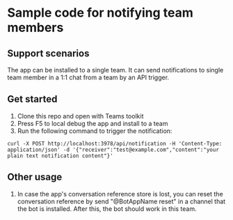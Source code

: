 # Sample code for notifying team members

## Support scenarios
The app can be installed to a single team. It can send notifications to single team member in a 1:1 chat from a team by an API trigger.

## Get started
1. Clone this repo and open with Teams toolkit
1. Press F5 to local debug the app and install to a team
1. Run the following command to trigger the notification:

```
curl -X POST http://localhost:3978/api/notification -H 'Content-Type: application/json' -d '{"receiver":"test@example.com","content":"your plain text notification content"}'
```

## Other usage

1. In case the app's conversation reference store is lost, you can reset the conversation reference by send "@BotAppName reset" in a channel that the bot is installed. After this, the bot should work in this team.
